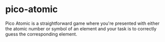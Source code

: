 ﻿# pico-atomic

Pico Atomic is a straightforward game where you're presented with either the atomic number or symbol of an element and your task is to correctly guess the corresponding element.
